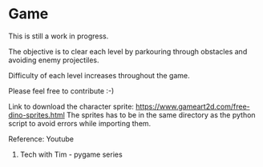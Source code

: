 # Game

This is still a work in progress. 

The objective is to clear each level by parkouring through obstacles and avoiding enemy projectiles.

Difficulty of each level increases throughout the game.

Please feel free to contribute :-)

Link to download the character sprite:
https://www.gameart2d.com/free-dino-sprites.html
The sprites has to be in the same directory as the python script to avoid errors while importing them.

Reference: Youtube
1) Tech with Tim - pygame series
